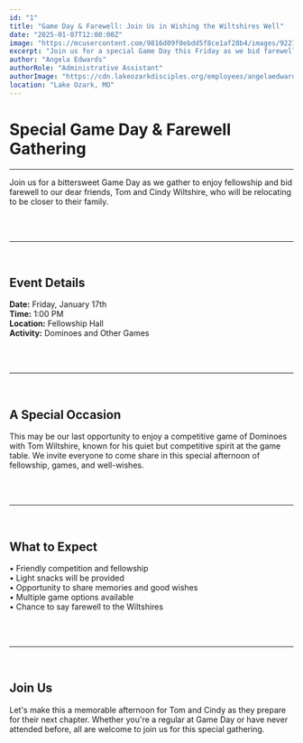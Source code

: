 ```yaml
---
id: "1"
title: "Game Day & Farewell: Join Us in Wishing the Wiltshires Well"
date: "2025-01-07T12:00:00Z"
image: "https://mcusercontent.com/9816d09f0ebdd5f8ce1af28b4/images/9227f4f8-5efa-fbfb-291c-c236c91902e5.jpg"
excerpt: "Join us for a special Game Day this Friday as we bid farewell to Tom and Cindy Wiltshire before their move to Lee's Summit."
author: "Angela Edwards"
authorRole: "Administrative Assistant"
authorImage: "https://cdn.lakeozarkdisciples.org/employees/angelaedwards-400x565.jpg"
location: "Lake Ozark, MO"
---
```


# Special Game Day & Farewell Gathering

---
Join us for a bittersweet Game Day as we gather to enjoy fellowship and bid farewell to our dear friends, Tom and Cindy Wiltshire, who will be relocating to be closer to their family.

<br>
<br>

---
<br>

## Event Details

**Date:** Friday, January 17th
<br>
**Time:** 1:00 PM
<br>
**Location:** Fellowship Hall
<br>
**Activity:** Dominoes and Other Games

<br>
<br>

---
<br>

## A Special Occasion

This may be our last opportunity to enjoy a competitive game of Dominoes with Tom Wiltshire, known for his quiet but competitive spirit at the game table. We invite everyone to come share in this special afternoon of fellowship, games, and well-wishes.

<br>
<br>

---
<br>

## What to Expect

• Friendly competition and fellowship
<br>
• Light snacks will be provided
<br>
• Opportunity to share memories and good wishes
<br>
• Multiple game options available
<br>
• Chance to say farewell to the Wiltshires

<br>
<br>

---
<br>

## Join Us

Let's make this a memorable afternoon for Tom and Cindy as they prepare for their next chapter. Whether you're a regular at Game Day or have never attended before, all are welcome to join us for this special gathering.
